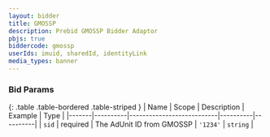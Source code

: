 ```yaml
---
layout: bidder
title: GMOSSP
description: Prebid GMOSSP Bidder Adaptor
pbjs: true
biddercode: gmossp
userIds: imuid, sharedId, identityLink
media_types: banner
---
```



### Bid Params

{: .table .table-bordered .table-striped }
| Name | Scope    | Description | Example  | Type     |
|-------|----------|---------------------------|----------|----------|
| `sid` | required | The AdUnit ID from GMOSSP | `'1234'` | `string` |
